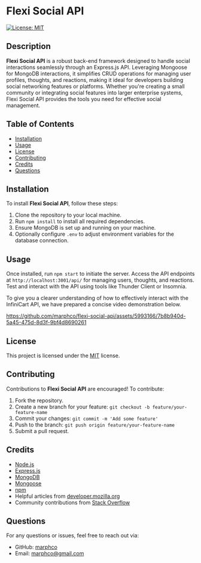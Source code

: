 # Flexi Social API
[![License: MIT](https://img.shields.io/badge/License-MIT-yellow.svg)](https://opensource.org/licenses/MIT)

## Description
**Flexi Social API** is a robust back-end framework designed to handle social interactions seamlessly through an Express.js API. Leveraging Mongoose for MongoDB interactions, it simplifies CRUD operations for managing user profiles, thoughts, and reactions, making it ideal for developers building social networking features or platforms. Whether you're creating a small community or integrating social features into larger enterprise systems, Flexi Social API provides the tools you need for effective social management.

## Table of Contents
- [Installation](#installation)
- [Usage](#usage)
- [License](#license)
- [Contributing](#contributing)
- [Credits](#credits)
- [Questions](#questions)

## Installation
To install **Flexi Social API**, follow these steps:
1. Clone the repository to your local machine.
2. Run `npm install` to install all required dependencies.
3. Ensure MongoDB is set up and running on your machine.
4. Optionally configure `.env` to adjust environment variables for the database connection.

## Usage
Once installed, run `npm start` to initiate the server. Access the API endpoints at `http://localhost:3001/api/` for managing users, thoughts, and reactions. Test and interact with the API using tools like Thunder Client or Insomnia.

To give you a clearer understanding of how to effectively interact with the InfiniCart API, we have prepared a concise video demonstration below.

https://github.com/marphco/flexi-social-api/assets/5993166/7b8b940d-5a45-475d-8d3f-9bf4d8690261

## License
This project is licensed under the [MIT](https://opensource.org/licenses/MIT) license.

## Contributing
Contributions to **Flexi Social API** are encouraged! To contribute:
1. Fork the repository.
2. Create a new branch for your feature: `git checkout -b feature/your-feature-name`
3. Commit your changes: `git commit -m 'Add some feature'`
4. Push to the branch: `git push origin feature/your-feature-name`
5. Submit a pull request.

## Credits
- [Node.js](https://nodejs.org/)
- [Express.js](https://expressjs.com/)
- [MongoDB](https://www.mongodb.com/)
- [Mongoose](https://mongoosejs.com/)
- [npm](https://npmjs.com/)
- Helpful articles from [developer.mozilla.org](https://developer.mozilla.org/)
- Community contributions from [Stack Overflow](https://stackoverflow.com)

## Questions
For any questions or issues, feel free to reach out via:
- GitHub: [marphco](https://github.com/marphco)
- Email: [marphco@gmail.com](mailto:marphco@gmail.com)

